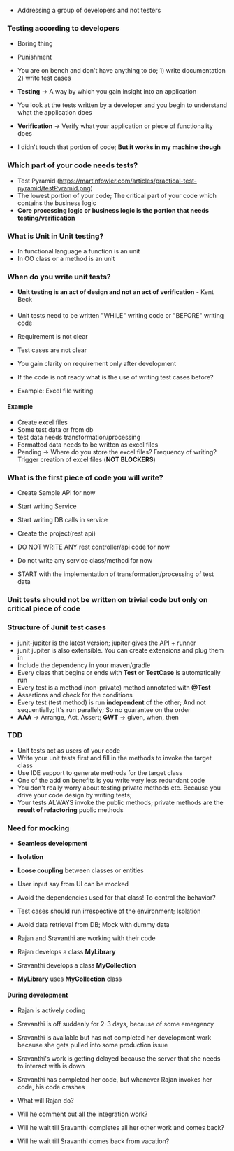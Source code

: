 * Addressing a group of developers and not testers

### Testing according to developers

* Boring thing
* Punishment
* You are on bench and don't have anything to do; 1) write documentation 2) write test cases

* **Testing** -> A way by which you gain insight into an application
* You look at the tests written by a developer and you begin to understand what the application does

* **Verification** -> Verify what your application or piece of functionality does
* I didn't touch that portion of code; **But it works in my machine though**


### Which part of your code needs tests?

* Test Pyramid (https://martinfowler.com/articles/practical-test-pyramid/testPyramid.png)
* The lowest portion of your code; The critical part of your code which contains the business logic
* **Core processing logic or business logic is the portion that needs testing/verification**


### What is Unit in Unit testing?

* In functional language a function is an unit
* In OO class or a method is an unit

### When do you write unit tests?

* **Unit testing is an act of design and not an act of verification** - Kent Beck

####
* Unit tests need to be written "WHILE" writing code or "BEFORE" writing code

* Requirement is not clear
* Test cases are not clear
* You gain clarity on requirement only after development
* If the code is not ready what is the use of writing test cases before?
* Example: Excel file writing

#### Example

* Create excel files
* Some test data or from db
* test data needs transformation/processing 
* Formatted data needs to be written as excel files
* Pending -> Where do you store the excel files? Frequency of writing? Trigger creation of excel files (**NOT BLOCKERS**)

### What is the first piece of code you will write?

* Create Sample API for now
* Start writing Service
* Start writing DB calls in service

* Create the project(rest api)
* DO NOT WRITE ANY rest controller/api code for now
* Do not write any service class/method for now
* START with the implementation of transformation/processing of test data

### Unit tests should not be written on trivial code but only on critical piece of code



### Structure of  Junit test cases

* junit-jupiter is the latest version; jupiter gives the API + runner
* junit jupiter is also extensible. You can create extensions and plug them in
* Include the dependency in your maven/gradle
* Every class that begins or ends with **Test** or **TestCase** is automatically run
* Every test is a method (non-private) method annotated with **@Test**
* Assertions and check for the conditions
* Every test (test method) is run **independent** of the other; And not sequentially; It's run parallely; So no guarantee on the order
* **AAA** -> Arrange, Act, Assert;  **GWT** -> given, when, then


### TDD

* Unit tests act as users of your code
* Write your unit tests first and fill in the methods to invoke the target class
* Use IDE support to generate methods for the target class
* One of the add on benefits is you write very less redundant code
* You don't really worry about testing private methods etc. Because you drive your code design by writing tests; 
* Your tests ALWAYS invoke the public methods; private methods are the **result of refactoring** public methods



### Need for mocking

* **Seamless development**
* **Isolation**
* **Loose coupling** between classes or entities

* User input say from UI can be mocked
* Avoid the dependencies used for that class! To control the behavior?
* Test cases should run irrespective of the environment; Isolation
* Avoid data retrieval from DB; Mock with dummy data

* Rajan and Sravanthi are working with their code
* Rajan develops a class **MyLibrary**
* Sravanthi develops a class **MyCollection**
* **MyLibrary** uses **MyCollection** class

#### During development

* Rajan is actively coding 
* Sravanthi is off suddenly for 2-3 days, because of some emergency
* Sravanthi is available but has not completed her development work because she gets pulled into some production issue
* Sravanthi's work is getting delayed because the server that she needs to interact with is down
* Sravanthi has completed her code, but whenever Rajan invokes her code, his code crashes

* What will Rajan do?
* Will he comment out all the integration work?
* Will he wait till Sravanthi completes all her other work and comes back?
* Will he wait till Sravanthi comes back from vacation?




























